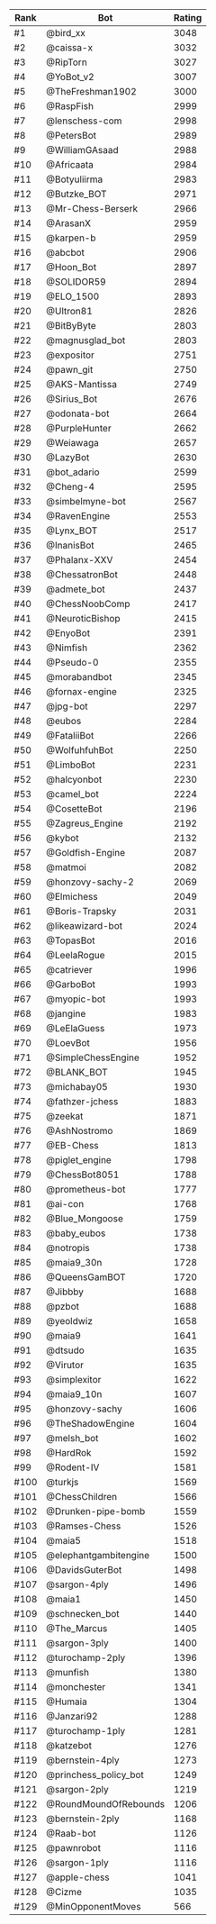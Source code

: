Rank|Bot|Rating
---|---|---
#1|@bird_xx|3048
#2|@caissa-x|3032
#3|@RipTorn|3027
#4|@YoBot_v2|3007
#5|@TheFreshman1902|3000
#6|@RaspFish|2999
#7|@lenschess-com|2998
#8|@PetersBot|2989
#9|@WilliamGAsaad|2988
#10|@Africaata|2984
#11|@Botyuliirma|2983
#12|@Butzke_BOT|2971
#13|@Mr-Chess-Berserk|2966
#14|@ArasanX|2959
#15|@karpen-b|2959
#16|@abcbot|2906
#17|@Hoon_Bot|2897
#18|@SOLIDOR59|2894
#19|@ELO_1500|2893
#20|@Ultron81|2826
#21|@BitByByte|2803
#22|@magnusglad_bot|2803
#23|@expositor|2751
#24|@pawn_git|2750
#25|@AKS-Mantissa|2749
#26|@Sirius_Bot|2676
#27|@odonata-bot|2664
#28|@PurpleHunter|2662
#29|@Weiawaga|2657
#30|@LazyBot|2630
#31|@bot_adario|2599
#32|@Cheng-4|2595
#33|@simbelmyne-bot|2567
#34|@RavenEngine|2553
#35|@Lynx_BOT|2517
#36|@InanisBot|2465
#37|@Phalanx-XXV|2454
#38|@ChessatronBot|2448
#39|@admete_bot|2437
#40|@ChessNoobComp|2417
#41|@NeuroticBishop|2415
#42|@EnyoBot|2391
#43|@Nimfish|2362
#44|@Pseudo-0|2355
#45|@morabandbot|2345
#46|@fornax-engine|2325
#47|@jpg-bot|2297
#48|@eubos|2284
#49|@FataliiBot|2266
#50|@WolfuhfuhBot|2250
#51|@LimboBot|2231
#52|@halcyonbot|2230
#53|@camel_bot|2224
#54|@CosetteBot|2196
#55|@Zagreus_Engine|2192
#56|@kybot|2132
#57|@Goldfish-Engine|2087
#58|@matmoi|2082
#59|@honzovy-sachy-2|2069
#60|@Elmichess|2049
#61|@Boris-Trapsky|2031
#62|@likeawizard-bot|2024
#63|@TopasBot|2016
#64|@LeelaRogue|2015
#65|@catriever|1996
#66|@GarboBot|1993
#67|@myopic-bot|1993
#68|@jangine|1983
#69|@LeElaGuess|1973
#70|@LoevBot|1956
#71|@SimpleChessEngine|1952
#72|@BLANK_BOT|1945
#73|@michabay05|1930
#74|@fathzer-jchess|1883
#75|@zeekat|1871
#76|@AshNostromo|1869
#77|@EB-Chess|1813
#78|@piglet_engine|1798
#79|@ChessBot8051|1788
#80|@prometheus-bot|1777
#81|@ai-con|1768
#82|@Blue_Mongoose|1759
#83|@baby_eubos|1738
#84|@notropis|1738
#85|@maia9_30n|1728
#86|@QueensGamBOT|1720
#87|@Jibbby|1688
#88|@pzbot|1688
#89|@yeoldwiz|1658
#90|@maia9|1641
#91|@dtsudo|1635
#92|@Virutor|1635
#93|@simplexitor|1622
#94|@maia9_10n|1607
#95|@honzovy-sachy|1606
#96|@TheShadowEngine|1604
#97|@melsh_bot|1602
#98|@HardRok|1592
#99|@Rodent-IV|1581
#100|@turkjs|1569
#101|@ChessChildren|1566
#102|@Drunken-pipe-bomb|1559
#103|@Ramses-Chess|1526
#104|@maia5|1518
#105|@elephantgambitengine|1500
#106|@DavidsGuterBot|1498
#107|@sargon-4ply|1496
#108|@maia1|1450
#109|@schnecken_bot|1440
#110|@The_Marcus|1405
#111|@sargon-3ply|1400
#112|@turochamp-2ply|1396
#113|@munfish|1380
#114|@monchester|1341
#115|@Humaia|1304
#116|@Janzari92|1288
#117|@turochamp-1ply|1281
#118|@katzebot|1276
#119|@bernstein-4ply|1273
#120|@princhess_policy_bot|1249
#121|@sargon-2ply|1219
#122|@RoundMoundOfRebounds|1206
#123|@bernstein-2ply|1168
#124|@Raab-bot|1126
#125|@pawnrobot|1116
#126|@sargon-1ply|1116
#127|@apple-chess|1041
#128|@Cizme|1035
#129|@MinOpponentMoves|566
